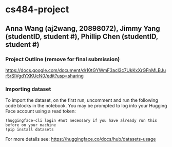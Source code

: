 # cs484-project 
## Anna Wang (aj2wang, 20898072), Jimmy Yang (studentID, student #), Phillip Chen (studentID, student #)

### Project Outline (remove for final submission)
https://docs.google.com/document/d/10tGYWmF3acl3c7UkKxXrGFnMLBJur5rSIVgdYXKUcN0/edit?usp=sharing

### Importing dataset
To import the dataset, on the first run, uncomment and run the following code blocks in the notebook. You may be prompted to log into your Hugging Face account using a read token:
```
!huggingface-cli login #not necessary if you have already run this before on your machine
!pip install datasets
```
For more details see: https://huggingface.co/docs/hub/datasets-usage
